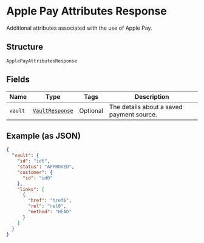 
# Apple Pay Attributes Response

Additional attributes associated with the use of Apple Pay.

## Structure

`ApplePayAttributesResponse`

## Fields

| Name | Type | Tags | Description |
|  --- | --- | --- | --- |
| `vault` | [`VaultResponse`](../../doc/models/vault-response.md) | Optional | The details about a saved payment source. |

## Example (as JSON)

```json
{
  "vault": {
    "id": "id6",
    "status": "APPROVED",
    "customer": {
      "id": "id0"
    },
    "links": [
      {
        "href": "href6",
        "rel": "rel0",
        "method": "HEAD"
      }
    ]
  }
}
```

